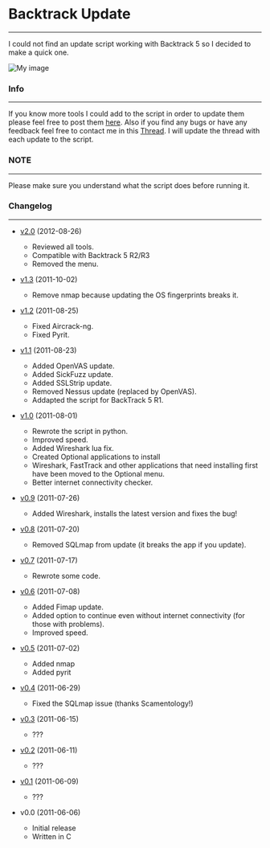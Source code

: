 # Backtrack Update #
---
I could not find an update script working with Backtrack 5 so I decided to make a quick one. 

![My image](http://i.imgur.com/ZhfJs.png)

### Info ###
---
If you know more tools I could add to the script in order to update them please feel free to post them [here][].
Also if you find any bugs or have any feedback feel free to contact me in this [Thread][]. I will update the thread with each update to the script.

### NOTE ###
---
Please make sure you understand what the script does before running it.

### Changelog ###
---
* [v2.0][] (2012-08-26)
    - Reviewed all tools.
    - Compatible with Backtrack 5 R2/R3
    - Removed the menu.

* [v1.3][] (2011-10-02)
    - Remove nmap because updating the OS fingerprints breaks it.

* [v1.2][] (2011-08-25)
    - Fixed Aircrack-ng.
    - Fixed Pyrit.
    
* [v1.1][] (2011-08-23)
    - Added OpenVAS update.
    - Added SickFuzz update.
    - Added SSLStrip update.
    - Removed Nessus update (replaced by OpenVAS).
    - Addapted the script for BackTrack 5 R1.
    
* [v1.0][] (2011-08-01)

    - Rewrote the script in python.
    - Improved speed.
    - Added Wireshark lua fix.
    - Created Optional applications to install
    - Wireshark, FastTrack and other applications that need installing first have been moved to the Optional menu.
    - Better internet connectivity checker.
    
* [v0.9][] (2011-07-26)
    - Added Wireshark, installs the latest version and fixes the bug!
    
* [v0.8][] (2011-07-20)
    - Removed SQLmap from update (it breaks the app if you update).
    
* [v0.7][] (2011-07-17)
    - Rewrote some code.
    
* [v0.6][] (2011-07-08)
    - Added Fimap update.
    - Added option to continue even without internet connectivity (for those with problems).
    - Improved speed.
    
* [v0.5][] (2011-07-02)
    - Added nmap 
    - Added pyrit 
    
* [v0.4][] (2011-06-29)
    - Fixed the SQLmap issue (thanks Scamentology!)
    
* [v0.3][] (2011-06-15)
    - ???
    
* [v0.2][] (2011-06-11)
    - ???

* [v0.1][] (2011-06-09)
    - ???
    
* v0.0 (2011-06-06)
    - Initial release
    - Written in C

[here]: http://www.backtrack-linux.org/forums/showthread.php?t=41766
[Thread]: http://www.backtrack-linux.org/forums/showthread.php?t=41766
[v0.1]: http://www.backtrack-linux.org/forums/showthread.php?t=41766&s=dc66c05ea9e5bcb4353cfe534ec04687&p=200084&viewfull=1#post200084
[v0.2]: http://www.backtrack-linux.org/forums/showthread.php?t=41766&s=dc66c05ea9e5bcb4353cfe534ec04687&p=200226&viewfull=1#post200226
[v0.3]: http://www.backtrack-linux.org/forums/showthread.php?t=41766&s=dc66c05ea9e5bcb4353cfe534ec04687&p=201907&viewfull=1#post201907
[v0.4]: http://www.backtrack-linux.org/forums/showthread.php?t=41766&s=dc66c05ea9e5bcb4353cfe534ec04687&p=201907&viewfull=1#post201907
[v0.5]: http://www.backtrack-linux.org/forums/showthread.php?t=41766&s=dc66c05ea9e5bcb4353cfe534ec04687&p=202138&viewfull=1#post202138
[v0.6]: http://www.backtrack-linux.org/forums/showthread.php?t=41766&s=dc66c05ea9e5bcb4353cfe534ec04687&p=202561&viewfull=1#post202561
[v0.7]: http://www.backtrack-linux.org/forums/showthread.php?t=41766&s=dc66c05ea9e5bcb4353cfe534ec04687&p=203174&viewfull=1#post203174
[v0.8]: http://www.backtrack-linux.org/forums/showthread.php?t=41766&s=dc66c05ea9e5bcb4353cfe534ec04687&p=203380&viewfull=1#post203380
[v0.9]: http://www.backtrack-linux.org/forums/showthread.php?t=41766&s=dc66c05ea9e5bcb4353cfe534ec04687&p=203380&viewfull=1#post203380
[v1.0]: http://www.backtrack-linux.org/forums/showthread.php?t=41766&s=dc66c05ea9e5bcb4353cfe534ec04687&p=204078&viewfull=1#post204078
[v1.1]: http://www.backtrack-linux.org/forums/showthread.php?t=41766&s=dc66c05ea9e5bcb4353cfe534ec04687&p=205232&viewfull=1#post205232
[v1.2]: http://www.backtrack-linux.org/forums/showthread.php?t=41766&s=dc66c05ea9e5bcb4353cfe534ec04687&p=205411&viewfull=1#post205411
[v1.3]: http://www.backtrack-linux.org/forums/showthread.php?t=41766&s=dc66c05ea9e5bcb4353cfe534ec04687&p=207741&viewfull=1#post207741
[v2.0]: http://www.backtrack-linux.org/forums/showthread.php?t=41766&s=dc66c05ea9e5bcb4353cfe534ec04687&p=221637&viewfull=1#post221637